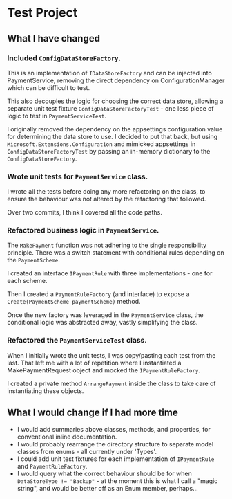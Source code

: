 # Test Project

## What I have changed

### Included `ConfigDataStoreFactory`.

This is an implementation of `IDataStoreFactory` and can be injected into PaymentService, removing the direct dependency on ConfigurationManager which can be difficult to test.

This also decouples the logic for choosing the correct data store, allowing a separate unit test fixture `ConfigDataStoreFactoryTest` - one less piece of logic to test in `PaymentServiceTest`.

I originally removed the dependency on the appsettings configuration value for determining the data store to use. I decided to put that back, but using `Microsoft.Extensions.Configuration` and mimicked appsettings in `ConfigDataStoreFactoryTest` by passing an in-memory dictionary to the `ConfigDataStoreFactory`.

### Wrote unit tests for `PaymentService` class.

I wrote all the tests before doing any more refactoring on the class, to ensure the behaviour was not altered by the refactoring that followed. 

Over two commits, I think I covered all the code paths.

### Refactored business logic in `PaymentService`.

The `MakePayment` function was not adhering to the single responsibility principle. There was a switch statement with conditional rules depending on the `PaymentScheme`.

I created an interface `IPaymentRule` with three implementations - one for each scheme.

Then I created a `PaymentRuleFactory` (and interface) to expose a `Create(PaymentScheme paymentScheme)` method. 

Once the new factory was leveraged in the `PaymentService` class, the conditional logic was abstracted away, vastly simplifying the class.

### Refactored the `PaymentServiceTest` class.

When I initially wrote the unit tests, I was copy/pasting each test from the last. That left me with a lot of repetition where I instantiated a MakePaymentRequest object and mocked the `IPaymentRuleFactory`.

I created a private method `ArrangePayment` inside the class to take care of instantiating these objects.

## What I would change if I had more time

* I would add summaries above classes, methods, and properties, for conventional inline documentation.
* I would probably rearrange the directory structure to separate model classes from enums - all currently under 'Types'.
* I could add unit test fixtures for each implementation of `IPaymentRule` and `PaymentRuleFactory`.
* I would query what the correct behaviour should be for when `DataStoreType != "Backup"` - at the moment this is what I call a "magic string", and would be better off as an Enum member, perhaps...
